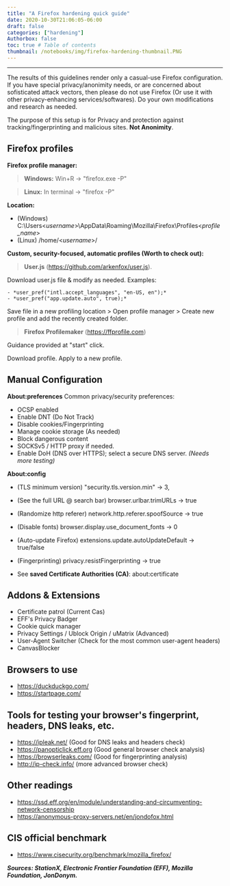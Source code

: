 ```yaml
---
title: "A Firefox hardening quick guide"
date: 2020-10-30T21:06:05-06:00
draft: false
categories: ["hardening"]
Authorbox: false
toc: true # Table of contents
thumbnail: /notebooks/img/firefox-hardening-thumbnail.PNG
---
```

---

The results of this guidelines render only a casual-use Firefox configuration. If you have special privacy/anonimity needs, or are concerned about sofisticated attack vectors, then please do not use Firefox (Or use it with other privacy-enhancing services/softwares). Do your own modifications and research as needed.
<!--more-->
The purpose of this setup is for Privacy and protection against tracking/fingerprinting and malicious sites. **Not Anonimity**.

## Firefox profiles
**Firefox profile manager:**
> **Windows:** Win+R -> "firefox.exe -P"

> **Linux:** In terminal -> "firefox -P"

**Location:**
- (Windows) C:\Users\<*username*>\AppData\Roaming\Mozilla\Firefox\Profiles\<*profile_name*>
- (Linux) /home/<*username*>/

**Custom, security-focused, automatic profiles (Worth to check out):**
> **User.js** (https://github.com/arkenfox/user.js).

  Download user.js file & modify as needed. Examples:

    - *user_pref("intl.accept_languages", "en-US, en");*
    - *user_pref("app.update.auto", true);*

  Save file in a new profiling location > Open profile manager > Create new profile and add the recently created folder.

> **Firefox Profilemaker** (https://ffprofile.com)

  Guidance provided at "start" click.

  Download profile. Apply to a new profile.

 ## Manual Configuration

 **About:preferences**
Common privacy/security preferences:
- OCSP enabled
- Enable DNT (Do Not Track)
- Disable cookies/Fingerprinting
- Manage cookie storage (As needed)
- Block dangerous content
- SOCKSv5 / HTTP proxy if needed.
- Enable DoH (DNS over HTTPS); select a secure DNS server. *(Needs more testing)*

**About:config**

- (TLS minimum version) "security.tls.version.min" -> 3,
- (See the full URL @ search bar) browser.urlbar.trimURLs -> true
- (Randomize http referer) network.http.referer.spoofSource -> true
- (Disable fonts) browser.display.use_document_fonts -> 0
- (Auto-update Firefox) extensions.update.autoUpdateDefault -> true/false
- (Fingerprinting) privacy.resistFingerprinting -> true

- See **saved Certificate Authorities (CA)**: about:certificate


## Addons & Extensions
- Certificate patrol (Current Cas)
- EFF's Privacy Badger
- Cookie quick manager
- Privacy Settings / Ublock Origin / uMatrix (Advanced)
- User-Agent Switcher (Check for the most common user-agent headers)
- CanvasBlocker

## Browsers to use
- https://duckduckgo.com/
- https://startpage.com/

## Tools for testing your browser's fingerprint, headers, DNS leaks, etc.
- https://ipleak.net/ (Good for DNS leaks and headers check)
- https://panopticlick.eff.org (Good general browser check analysis)
- https://browserleaks.com/ (Good for fingerprinting analysis)
- http://ip-check.info/ (more advanced browser check)

## Other readings
- https://ssd.eff.org/en/module/understanding-and-circumventing-network-censorship
- https://anonymous-proxy-servers.net/en/jondofox.html

## CIS official benchmark
- https://www.cisecurity.org/benchmark/mozilla_firefox/

***Sources: StationX, Electronic Frontier Foundation (EFF), Mozilla Foundation, JonDonym.***
